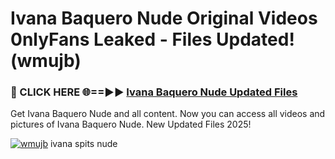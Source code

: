 # Ivana Baquero Nude Original Videos 0nlyFans Leaked - Files Updated! (wmujb)

<h3>🔴 CLICK HERE 🌐==►► <a href="https://tinyurl.com/yrmya6cz" rel="nofollow">Ivana Baquero Nude Updated Files</a></h3>

Get Ivana Baquero Nude and all content. Now you can access all videos and pictures of Ivana Baquero Nude. New Updated Files 2025!

[![wmujb](https://i.imgur.com/FMdXYCs.gif)](https://tinyurl.com/yrmya6cz)
ivana spits nude